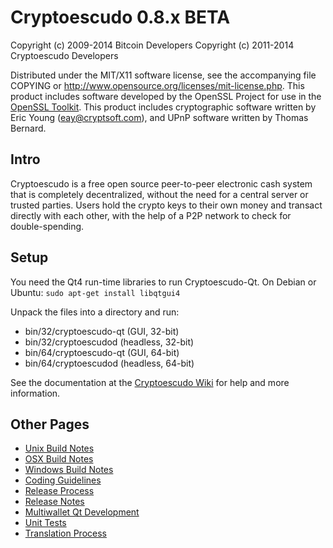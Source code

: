 Cryptoescudo 0.8.x BETA
====================

Copyright (c) 2009-2014 Bitcoin Developers
Copyright (c) 2011-2014 Cryptoescudo Developers

Distributed under the MIT/X11 software license, see the accompanying
file COPYING or http://www.opensource.org/licenses/mit-license.php.
This product includes software developed by the OpenSSL Project for use in the [OpenSSL Toolkit](http://www.openssl.org/). This product includes
cryptographic software written by Eric Young ([eay@cryptsoft.com](mailto:eay@cryptsoft.com)), and UPnP software written by Thomas Bernard.


Intro
---------------------
Cryptoescudo is a free open source peer-to-peer electronic cash system that is
completely decentralized, without the need for a central server or trusted
parties.  Users hold the crypto keys to their own money and transact directly
with each other, with the help of a P2P network to check for double-spending.


Setup
---------------------
You need the Qt4 run-time libraries to run Cryptoescudo-Qt. On Debian or Ubuntu:
	`sudo apt-get install libqtgui4`

Unpack the files into a directory and run:

- bin/32/cryptoescudo-qt (GUI, 32-bit)
- bin/32/cryptoescudod (headless, 32-bit)
- bin/64/cryptoescudo-qt (GUI, 64-bit)
- bin/64/cryptoescudod (headless, 64-bit)

See the documentation at the [Cryptoescudo Wiki](http://cryptoescudo.info)
for help and more information.


Other Pages
---------------------
- [Unix Build Notes](build-unix.md)
- [OSX Build Notes](build-osx.md)
- [Windows Build Notes](build-msw.md)
- [Coding Guidelines](coding.md)
- [Release Process](release-process.md)
- [Release Notes](release-notes.md)
- [Multiwallet Qt Development](multiwallet-qt.md)
- [Unit Tests](unit-tests.md)
- [Translation Process](translation_process.md)
